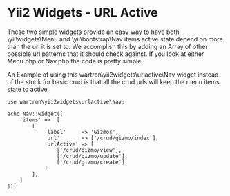 Yii2 Widgets - URL Active
============================

These two simple widgets provide an easy way to have both \yii\widgets\Menu and \yii\bootstrap\Nav items active state depend on more than the url it is set to. We accomplish this by adding an Array of other possible url patterns that it should check against.  If you look at either Menu.php or Nav.php the code is pretty simple.


An Example of using this wartron\yii2widgets\urlactive\Nav widget instead of the stock for basic crud is that all the crud urls will keep the menu items state to active.

    use wartron\yii2widgets\urlactive\Nav;

    echo Nav::widget([
        'items' =>  [
            [
                'label'     => 'Gizmos',
                'url'       => ['/crud/gizmo/index'],
                'urlActive' => [
                    ['/crud/gizmo/view'],
                    ['/crud/gizmo/update'],
                    ['/crud/gizmo/create'],
                ]
            ],
        ]
    ]);